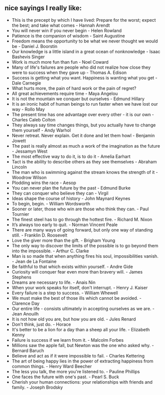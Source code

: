 ## nice sayings I really like:

* This is the precept by which I have lived: Prepare for the worst; expect the best; and take what comes - Hannah Arendt
* You will never win if you never begin - Helen Rowland
* Patience is the companion of wisdom - Saint Augustine
* Freedom means the opportunity to be what we never thought we would be - Daniel J. Boorstin
* Our knowledge is a little island in a great ocean of nonknowledge - Isaac Bashevis Singer
* Work is much more fun than fun - Noel Coward
* Many of life's failures are people who did not realize how close they were to success when they gave up - Thomas A. Edison
* Success is getting what you want. Happiness is wanting what you get - Dale Carnegie
* What hurts more, the pain of hard work or the pain of regret?
* All great achievements require time - Maya Angelou
* It is not the mountain we conquer but ourselves - Edmund Hillary
* It is an ironic habit of human beings to run faster when we have lost our way - Rollo May
* The present time has one advantage over every other - it is our own - Charles Caleb Colton  
* They always say time changes things, but you actually have to change them yourself - Andy Warhol  
* Never retreat. Never explain. Get it done and let them howl - Benjamin Jowett
* The past is really almost as much a work of the imagination as the future - Jessamyn West
* The most effective way to do it, is to do it - Amelia Earhart
* Tact is the ability to describe others as they see themselves - Abraham Lincoln
* The man who is swimming against the stream knows the strength of it - Woodrow Wilson
* Plodding wins the race - Aesop
* You can never plan the future by the past - Edmund Burke
* They can conquer who believe they can - Virgil
* Ideas shape the course of history - John Maynard Keynes
* To begin, begin. - William Wordsworth
* Sooner or later, those who win are those who think they can. - Paul Tournier
* The finest steel has to go through the hottest fire. - Richard M. Nixon
* It’s always too early to quit. - Norman Vincent Peale
* There are many ways of going forward, but only one way of standing still. - Franklin D. Roosevelt 
* Love the giver more than the gift. - Brigham Young
* The only way to discover the limits of the possible is to go beyond them into the impossible. - Arthur C. Clarke
* Man is so made that when anything fires his soul, impossibilities vanish. - Jean de La Fontaine
* Be faithful to that which exists within yourself. - Andre Gide
* Curiosity will conquer fear even more than bravery will. - James Stephens
* Dreams are necessary to life. - Anais Nin
* When your work speaks for itself, don't interrupt. - Henry J. Kaiser
* Every failure is a step to success. - William Whewell
* We must make the best of those ills which cannot be avoided. - Clarence Day
* Our entire life - consists ultimately in accepting ourselves as we are. - Jean Anouilh
* It is not how old you are, but how you are old. - Jules Renard
* Don't think, just do. - Horace
* It's better to be a lion for a day than a sheep all your life. - Elizabeth Kenny
* Failure is success if we learn from it. - Malcolm Forbes
* Millions saw the apple fall, but Newton was the one who asked why. - Bernard Baruch
* Believe and act as if it were impossible to fail. - Charles Kettering
* The art of being happy lies in the power of extracting happiness from common things. - Henry Ward Beecher
* The less you talk, the more you're listened to. - Pauline Phillips
* One faces the future with one's past. - Pearl S. Buck
* Cherish your human connections: your relationships with friends and family. - Joseph Brodsky
